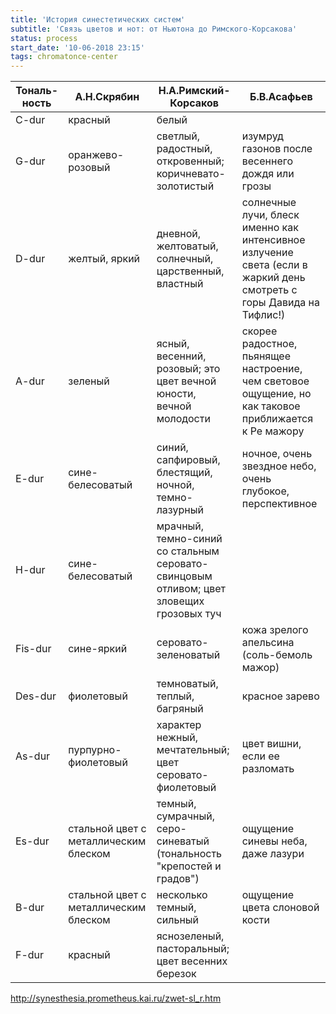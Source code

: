 ```yaml
---
title: 'История синестетических систем'
subtitle: 'Связь цветов и нот: от Ньютона до Римского-Корсакова'
status: process
start_date: '10-06-2018 23:15'
tags: chromatonce-center
---
```


| Тональ-ность   	|   А.Н.Скрябин   	| Н.А.Римский-Корсаков   	| Б.В.Асафьев   	|
|-	|-	|-	|-	|
| C-dur 	| красный 	| белый 	|   	|
| G-dur 	| оранжево-розовый 	| светлый, радостный, откровенный; коричневато-золотистый 	| изумруд газонов после весеннего дождя или грозы 	|
| D-dur 	| желтый, яркий 	| дневной, желтоватый, солнечный, царственный, властный 	| солнечные лучи, блеск именно как интенсивное излучение света   (если в жаркий день смотреть с горы Давида на Тифлис!) 	|
| A-dur 	| зеленый 	| ясный, весенний, розовый; это цвет вечной юности, вечной молодости 	| скорее радостное, пьянящее настроение, чем световое ощущение, но как таковое приближается к Ре мажору 	|
| E-dur 	| сине-белесоватый 	| синий, сапфировый, блестящий, ночной, темно-лазурный 	| ночное, очень звездное небо, очень глубокое, перспективное 	|
| H-dur 	| сине-белесоватый 	| мрачный, темно-синий со стальным серовато-свинцовым отливом;   цвет зловещих грозовых туч 	|   	|
| Fis-dur 	| сине-яркий 	| серовато-зеленоватый 	| кожа зрелого апельсина (соль-бемоль мажор) 	|
| Des-dur 	| фиолетовый 	| темноватый, теплый, багряный 	| красное зарево 	|
| As-dur 	| пурпурно-фиолетовый 	| характер нежный, мечтательный; цвет серовато-фиолетовый 	| цвет вишни, если ее разломать 	|
| Es-dur 	| стальной цвет с металлическим блеском 	| темный, сумрачный, серо-синеватый (тональность "крепостей   и градов") 	| ощущение синевы неба, даже лазури 	|
| B-dur 	| стальной цвет с металлическим блеском 	| несколько темный, сильный 	| ощущение цвета слоновой кости 	|
| F-dur 	| красный 	| яснозеленый, пасторальный; цвет весенних березок 	|   	|

http://synesthesia.prometheus.kai.ru/zwet-sl_r.htm